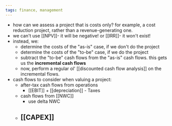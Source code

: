 ```yaml
---
tags: finance, management
---
```


- how can we assess a project that is costs only? for example, a cost reduction project, rather than a revenue-generating one.
- we can't use [[NPV]]- it will be negative! or [[IRR]]- it won't exist!
- instead, we:
	- determine the costs of the "as-is" case, if we don't do the project
	- determine the costs of the "to-be" case, if we do the project
	- subtract the "to-be" cash flows from the "as-is" cash flows. this gets us the **incremental cash flows**
	- now, perform a regular ol' [[discounted cash flow analysis]] on the incremental flows.
- cash flows to consider when valuing a project:
	- after-tax cash flows from operations
		- [[EBIT]] + [[depreciation]] - Taxes
	- cash flows from [[NWC]]
		- use delta NWC
	- [[CAPEX]]
		-